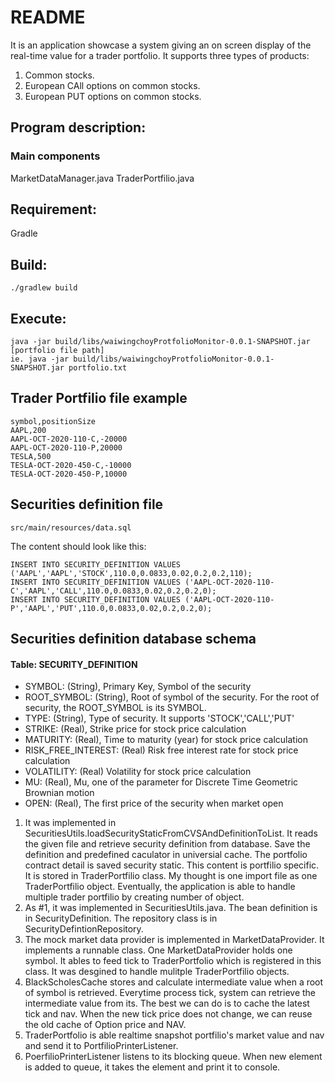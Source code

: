 # README #
It is an application showcase a system giving an on screen display of the real-time value for a trader portfolio. It supports three types of products:
1. Common stocks.
2. European CAll options on common stocks.
3. European PUT options on common stocks.

## Program description:
### Main components
MarketDataManager.java
TraderPortfilio.java


## Requirement:
Gradle

## Build:
````
./gradlew build
````

## Execute:
````
java -jar build/libs/waiwingchoyProtfolioMonitor-0.0.1-SNAPSHOT.jar [portfolio file path]
ie. java -jar build/libs/waiwingchoyProtfolioMonitor-0.0.1-SNAPSHOT.jar portfolio.txt
````

## Trader Portfilio file example
````
symbol,positionSize
AAPL,200
AAPL-OCT-2020-110-C,-20000
AAPL-OCT-2020-110-P,20000
TESLA,500
TESLA-OCT-2020-450-C,-10000
TESLA-OCT-2020-450-P,10000
````

## Securities definition file
````
src/main/resources/data.sql
````

The content should look like this:
````
INSERT INTO SECURITY_DEFINITION VALUES ('AAPL','AAPL','STOCK',110.0,0.0833,0.02,0.2,0.2,110);
INSERT INTO SECURITY_DEFINITION VALUES ('AAPL-OCT-2020-110-C','AAPL','CALL',110.0,0.0833,0.02,0.2,0.2,0);
INSERT INTO SECURITY_DEFINITION VALUES ('AAPL-OCT-2020-110-P','AAPL','PUT',110.0,0.0833,0.02,0.2,0.2,0);
````

## Securities definition database schema
#### Table: SECURITY_DEFINITION
* SYMBOL: (String), Primary Key, Symbol of the security
* ROOT_SYMBOL: (String), Root of symbol of the security. For the root of security, the ROOT_SYMBOL is its SYMBOL.
* TYPE: (String), Type of security. It supports 'STOCK','CALL','PUT'
* STRIKE: (Real), Strike price for stock price calculation
* MATURITY: (Real), Time to maturity (year) for stock price calculation
* RISK_FREE_INTEREST: (Real) Risk free interest rate for stock price calculation
* VOLATILITY: (Real) Volatility for stock price calculation
* MU: (Real), Mu, one of the parameter for Discrete Time Geometric Brownian motion 
* OPEN: (Real), The first price of the security when market open


1. It was implemented in SecuritiesUtils.loadSecurityStaticFromCVSAndDefinitionToList. It reads the given file and retrieve security definition from database. Save the definition and predefined caculator in universial cache. The portfolio contract detail is saved security static. This content is portfilio specific. It is stored in TraderPortfilio class. My thought is one import file as one TraderPortfilio object. Eventually, the application is able to handle multiple trader portfilio by creating number of object.    
2. As #1, it was implemented in SecuritiesUtils.java. The bean definition is in SecurityDefinition. The repository class is in SecurityDefintionRepository.
3. The mock market data provider is implemented in MarketDataProvider. It implements a runnable class. One MarketDataProvider holds one symbol. It ables to feed tick to TraderPortfolio which is registered in this class. It was desgined to handle mulitple TraderPortfilio objects.  
4. BlackScholesCache stores and calculate intermediate value when a root of symbol is retrieved. Everytime process tick, system can retrieve the intermediate value from its. The best we can do is to cache the latest tick and nav. When the new tick price does not change, we can reuse the old cache of Option price and NAV. 
5. TraderPortfolio is able realtime snapshot portfilio's market value and nav and send it to PortfilioPrinterListener.
6. PoerfilioPrinterListener listens to its blocking queue. When new element is added to queue, it takes the element and print it to console. 
